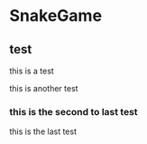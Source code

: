 # SnakeGame

## test
this is a test

this is another test
### this is the second to last test
this is the last test
